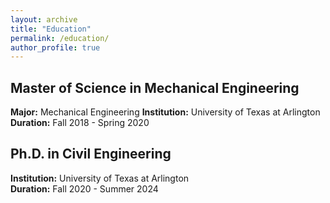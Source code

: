 ```yaml
---
layout: archive
title: "Education"
permalink: /education/
author_profile: true
---
```


## Master of Science in Mechanical Engineering
**Major:** Mechanical Engineering
**Institution:** University of Texas at Arlington   
**Duration:** Fall 2018 - Spring 2020

## Ph.D. in Civil Engineering
**Institution:** University of Texas at Arlington  
**Duration:** Fall 2020 - Summer 2024
